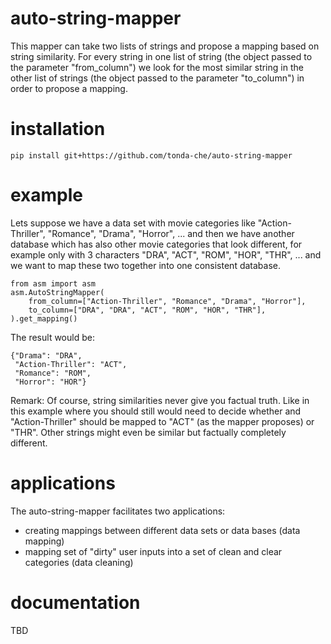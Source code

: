 # auto-string-mapper
This mapper can take two lists of strings and propose a mapping based on string similarity. For every string in one list of string (the object passed to the parameter "from_column") we look for the most similar string in the other list of strings (the object passed to the parameter "to_column") in order to propose a mapping.

# installation
```
pip install git+https://github.com/tonda-che/auto-string-mapper
```

# example
Lets suppose we have a data set with movie categories like "Action-Thriller", "Romance", "Drama", "Horror", ... and then we have another database which has also other movie categories that look different, for example only with 3 characters "DRA", "ACT", "ROM", "HOR", "THR", ... and we want to map these two together into one consistent database.

```
from asm import asm
asm.AutoStringMapper(
    from_column=["Action-Thriller", "Romance", "Drama", "Horror"],
    to_column=["DRA", "DRA", "ACT", "ROM", "HOR", "THR"],
).get_mapping()
```

The result would be:
```
{"Drama": "DRA",
 "Action-Thriller": "ACT",
 "Romance": "ROM",
 "Horror": "HOR"}
 ```

Remark: Of course, string similarities never give you factual truth. Like in this example where you should still would need to decide whether and "Action-Thriller" should be mapped to "ACT" (as the mapper proposes) or "THR". Other strings might even be similar but factually completely different.

# applications
The auto-string-mapper facilitates two applications:
 - creating mappings between different data sets or data bases (data mapping)
 - mapping set of "dirty" user inputs into a set of clean and clear categories (data cleaning)

# documentation
TBD
